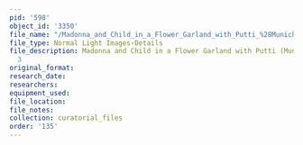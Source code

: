 ```yaml
---
pid: '598'
object_id: '3350'
file_name: "/Madonna_and_Child_in_a_Flower_Garland_with_Putti_%28Munich%29_detail_3.jpg"
file_type: Normal Light Images›Details
file_description: Madonna and Child in a Flower Garland with Putti (Munich) - Detail
  3
original_format:
research_date:
researchers:
equipment_used:
file_location:
file_notes:
collection: curatorial_files
order: '135'
---
```

